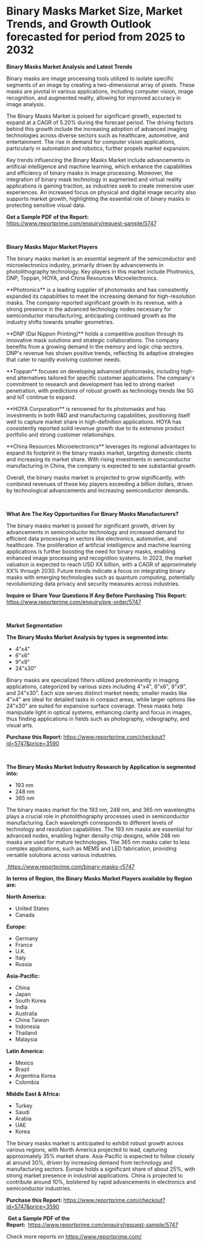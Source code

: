 <p><h1>Binary Masks Market Size, Market Trends, and Growth Outlook forecasted for period from 2025 to 2032</h1></p><p><strong>Binary Masks Market Analysis and Latest Trends</strong></p>
<p><p>Binary masks are image processing tools utilized to isolate specific segments of an image by creating a two-dimensional array of pixels. These masks are pivotal in various applications, including computer vision, image recognition, and augmented reality, allowing for improved accuracy in image analysis.</p><p>The Binary Masks Market is poised for significant growth, expected to expand at a CAGR of 5.20% during the forecast period. The driving factors behind this growth include the increasing adoption of advanced imaging technologies across diverse sectors such as healthcare, automotive, and entertainment. The rise in demand for computer vision applications, particularly in automation and robotics, further propels market expansion.</p><p>Key trends influencing the Binary Masks Market include advancements in artificial intelligence and machine learning, which enhance the capabilities and efficiency of binary masks in image processing. Moreover, the integration of binary mask technology in augmented and virtual reality applications is gaining traction, as industries seek to create immersive user experiences. An increased focus on physical and digital image security also supports market growth, highlighting the essential role of binary masks in protecting sensitive visual data.</p></p>
<p><strong>Get a Sample PDF of the Report:&nbsp;</strong> <a href="https://www.reportprime.com/enquiry/request-sample/5747?utm_campaign=3249&utm_medium=2&utm_source=Github&utm_content=ia&utm_term=19032025&utm_id=binary-masks">https://www.reportprime.com/enquiry/request-sample/5747</a></p>
<p>&nbsp;</p>
<p><strong>Binary Masks Major Market Players</strong></p>
<p><p>The binary masks market is an essential segment of the semiconductor and microelectronics industry, primarily driven by advancements in photolithography technology. Key players in this market include Photronics, DNP, Toppan, HOYA, and China Resources Microelectronics.</p><p>**Photronics** is a leading supplier of photomasks and has consistently expanded its capabilities to meet the increasing demand for high-resolution masks. The company reported significant growth in its revenue, with a strong presence in the advanced technology nodes necessary for semiconductor manufacturing, anticipating continued growth as the industry shifts towards smaller geometries.</p><p>**DNP (Dai Nippon Printing)** holds a competitive position through its innovative mask solutions and strategic collaborations. The company benefits from a growing demand in the memory and logic chip sectors. DNP's revenue has shown positive trends, reflecting its adaptive strategies that cater to rapidly evolving customer needs.</p><p>**Toppan** focuses on developing advanced photomasks, including high-end alternatives tailored for specific customer applications. The company's commitment to research and development has led to strong market penetration, with predictions of robust growth as technology trends like 5G and IoT continue to expand.</p><p>**HOYA Corporation** is renowned for its photomasks and has investments in both R&D and manufacturing capabilities, positioning itself well to capture market share in high-definition applications. HOYA has consistently reported solid revenue growth due to its extensive product portfolio and strong customer relationships.</p><p>**China Resources Microelectronics** leverages its regional advantages to expand its footprint in the binary masks market, targeting domestic clients and increasing its market share. With rising investments in semiconductor manufacturing in China, the company is expected to see substantial growth.</p><p>Overall, the binary masks market is projected to grow significantly, with combined revenues of these key players exceeding a billion dollars, driven by technological advancements and increasing semiconductor demands.</p></p>
<p>&nbsp;</p>
<p><strong>What Are The Key Opportunities For Binary Masks Manufacturers?</strong></p>
<p><p>The binary masks market is poised for significant growth, driven by advancements in semiconductor technology and increased demand for efficient data processing in sectors like electronics, automotive, and healthcare. The proliferation of artificial intelligence and machine learning applications is further boosting the need for binary masks, enabling enhanced image processing and recognition systems. In 2023, the market valuation is expected to reach USD XX billion, with a CAGR of approximately XX% through 2030. Future trends indicate a focus on integrating binary masks with emerging technologies such as quantum computing, potentially revolutionizing data privacy and security measures across industries.</p></p>
<p><strong>Inquire or Share Your Questions If Any Before Purchasing This Report:</strong> <a href="https://www.reportprime.com/enquiry/pre-order/5747?utm_campaign=3249&utm_medium=2&utm_source=Github&utm_content=ia&utm_term=19032025&utm_id=binary-masks">https://www.reportprime.com/enquiry/pre-order/5747</a></p>
<p>&nbsp;</p>
<p><strong>Market Segmentation</strong></p>
<p><strong>The Binary Masks Market Analysis by types is segmented into:</strong></p>
<p><ul><li>4"x4"</li><li>6"x6"</li><li>9"x9"</li><li>24"x30"</li></ul></p>
<p><p>Binary masks are specialized filters utilized predominantly in imaging applications, categorized by various sizes including 4"x4", 6"x6", 9"x9", and 24"x30". Each size serves distinct market needs; smaller masks like 4"x4" are ideal for detailed tasks in compact areas, while larger options like 24"x30" are suited for expansive surface coverage. These masks help manipulate light in optical systems, enhancing clarity and focus in images, thus finding applications in fields such as photography, videography, and visual arts.</p></p>
<p><strong>Purchase this Report:&nbsp;</strong><a href="https://www.reportprime.com/checkout?id=5747&price=3590&utm_campaign=3249&utm_medium=2&utm_source=Github&utm_content=ia&utm_term=19032025&utm_id=binary-masks">https://www.reportprime.com/checkout?id=5747&price=3590</a></p>
<p>&nbsp;</p>
<p><strong>The Binary Masks Market Industry Research by Application is segmented into:</strong></p>
<p><ul><li>193 nm</li><li>248 nm</li><li>365 nm</li></ul></p>
<p><p>The binary masks market for the 193 nm, 248 nm, and 365 nm wavelengths plays a crucial role in photolithography processes used in semiconductor manufacturing. Each wavelength corresponds to different levels of technology and resolution capabilities. The 193 nm masks are essential for advanced nodes, enabling higher density chip designs, while 248 nm masks are used for mature technologies. The 365 nm masks cater to less complex applications, such as MEMS and LED fabrication, providing versatile solutions across various industries.</p></p>
<p><a href="https://www.reportprime.com/binary-masks-r5747?utm_campaign=3249&utm_medium=2&utm_source=Github&utm_content=ia&utm_term=19032025&utm_id=binary-masks">&nbsp;https://www.reportprime.com/binary-masks-r5747</a></p>
<p><strong>In terms of Region, the Binary Masks Market Players available by Region are:</strong></p>
<p>
    <p> <strong> North America: </strong>
        <ul>
            <li>United States</li>
            <li>Canada</li>
        </ul>
        </p> 
    <p> <strong> Europe: </strong>
        <ul>
            <li>Germany</li>
            <li>France</li>
            <li>U.K.</li>
            <li>Italy</li>
            <li>Russia</li>
        </ul>
        </p> 
    <p> <strong> Asia-Pacific: </strong>
        <ul>
            <li>China</li>
            <li>Japan</li>
            <li>South Korea</li>
            <li>India</li>
            <li>Australia</li>
            <li>China Taiwan</li>
            <li>Indonesia</li>
            <li>Thailand</li>
            <li>Malaysia</li>
        </ul>
        </p> 
    <p> <strong> Latin America: </strong>
        <ul>
            <li>Mexico</li>
            <li>Brazil</li>
            <li>Argentina Korea</li>
            <li>Colombia</li>
        </ul>
        </p> 
    <p> <strong> Middle East & Africa: </strong>
        <ul>
            <li>Turkey</li>
            <li>Saudi</li>
            <li>Arabia</li>
            <li>UAE</li>
            <li>Korea</li>
        </ul>
    </p>
    </p>
<p><p>The binary masks market is anticipated to exhibit robust growth across various regions, with North America projected to lead, capturing approximately 35% market share. Asia-Pacific is expected to follow closely at around 30%, driven by increasing demand from technology and manufacturing sectors. Europe holds a significant share of about 25%, with strong market presence in industrial applications. China is projected to contribute around 10%, bolstered by rapid advancements in electronics and semiconductor industries. </p></p>
<p><strong>Purchase this Report: </strong><a href="https://www.reportprime.com/checkout?id=5747&price=3590&utm_campaign=3249&utm_medium=2&utm_source=Github&utm_content=ia&utm_term=19032025&utm_id=binary-masks">https://www.reportprime.com/checkout?id=5747&price=3590</a></p>
<p>&nbsp;<strong>Get a Sample PDF of the Report:&nbsp;&nbsp;</strong><a href="https://www.reportprime.com/enquiry/request-sample/5747?utm_campaign=3249&utm_medium=2&utm_source=Github&utm_content=ia&utm_term=19032025&utm_id=binary-masks">https://www.reportprime.com/enquiry/request-sample/5747</a></p>
<p><strong></strong></p>
<p>Check more reports on <a href="https://www.reportprime.com/?utm_campaign=3249&utm_medium=2&utm_source=Github&utm_content=ia&utm_term=19032025&utm_id=binary-masks">https://www.reportprime.com/</a></p>